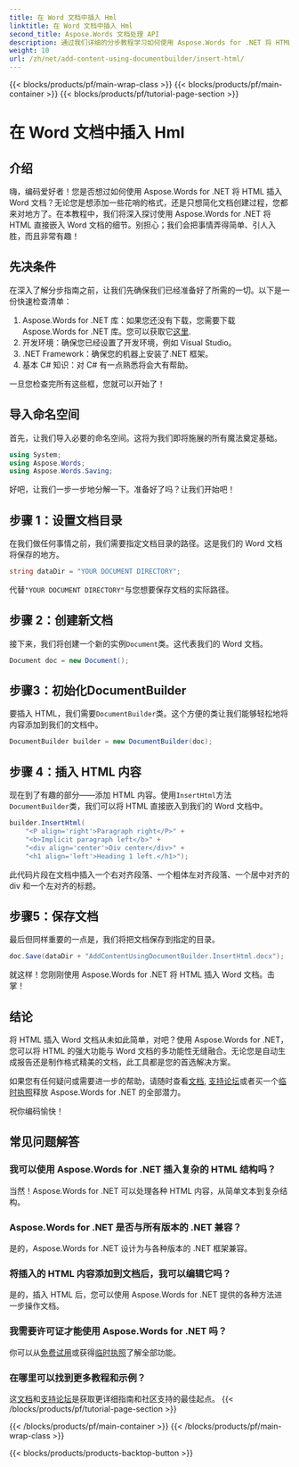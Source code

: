 ```yaml
---
title: 在 Word 文档中插入 Hml
linktitle: 在 Word 文档中插入 Hml
second_title: Aspose.Words 文档处理 API
description: 通过我们详细的分步教程学习如何使用 Aspose.Words for .NET 将 HTML 无缝插入 Word 文档。非常适合开发人员。
weight: 10
url: /zh/net/add-content-using-documentbuilder/insert-html/
---
```


{{< blocks/products/pf/main-wrap-class >}}
{{< blocks/products/pf/main-container >}}
{{< blocks/products/pf/tutorial-page-section >}}

# 在 Word 文档中插入 Hml

## 介绍

嗨，编码爱好者！您是否想过如何使用 Aspose.Words for .NET 将 HTML 插入 Word 文档？无论您是想添加一些花哨的格式，还是只想简化文档创建过程，您都来对地方了。在本教程中，我们将深入探讨使用 Aspose.Words for .NET 将 HTML 直接嵌入 Word 文档的细节。别担心；我们会把事情弄得简单、引人入胜，而且非常有趣！

## 先决条件

在深入了解分步指南之前，让我们先确保我们已经准备好了所需的一切。以下是一份快速检查清单：

1.  Aspose.Words for .NET 库：如果您还没有下载，您需要下载 Aspose.Words for .NET 库。您可以获取它[这里](https://releases.aspose.com/words/net/).
2. 开发环境：确保您已经设置了开发环境，例如 Visual Studio。
3. .NET Framework：确保您的机器上安装了.NET 框架。
4. 基本 C# 知识：对 C# 有一点熟悉将会大有帮助。

一旦您检查完所有这些框，您就可以开始了！

## 导入命名空间

首先，让我们导入必要的命名空间。这将为我们即将施展的所有魔法奠定基础。

```csharp
using System;
using Aspose.Words;
using Aspose.Words.Saving;
```

好吧，让我们一步一步地分解一下。准备好了吗？让我们开始吧！

## 步骤 1：设置文档目录

在我们做任何事情之前，我们需要指定文档目录的路径。这是我们的 Word 文档将保存的地方。

```csharp
string dataDir = "YOUR DOCUMENT DIRECTORY";
```

代替`"YOUR DOCUMENT DIRECTORY"`与您想要保存文档的实际路径。

## 步骤 2：创建新文档

接下来，我们将创建一个新的实例`Document`类。这代表我们的 Word 文档。

```csharp
Document doc = new Document();
```

## 步骤3：初始化DocumentBuilder

要插入 HTML，我们需要`DocumentBuilder`类。这个方便的类让我们能够轻松地将内容添加到我们的文档中。

```csharp
DocumentBuilder builder = new DocumentBuilder(doc);
```

## 步骤 4：插入 HTML 内容

现在到了有趣的部分——添加 HTML 内容。使用`InsertHtml`方法`DocumentBuilder`类，我们可以将 HTML 直接嵌入到我们的 Word 文档中。

```csharp
builder.InsertHtml(
    "<P align='right'>Paragraph right</P>" +
    "<b>Implicit paragraph left</b>" +
    "<div align='center'>Div center</div>" +
    "<h1 align='left'>Heading 1 left.</h1>");
```

此代码片段在文档中插入一个右对齐段落、一个粗体左对齐段落、一个居中对齐的 div 和一个左对齐的标题。

## 步骤5：保存文档

最后但同样重要的一点是，我们将把文档保存到指定的目录。

```csharp
doc.Save(dataDir + "AddContentUsingDocumentBuilder.InsertHtml.docx");
```

就这样！您刚刚使用 Aspose.Words for .NET 将 HTML 插入 Word 文档。击掌！

## 结论

将 HTML 插入 Word 文档从未如此简单，对吧？使用 Aspose.Words for .NET，您可以将 HTML 的强大功能与 Word 文档的多功能性无缝融合。无论您是自动生成报告还是制作格式精美的文档，此工具都是您的首选解决方案。

如果您有任何疑问或需要进一步的帮助，请随时查看[文档](https://reference.aspose.com/words/net/), [支持论坛](https://forum.aspose.com/c/words/8)或者买一个[临时执照](https://purchase.aspose.com/temporary-license/)释放 Aspose.Words for .NET 的全部潜力。

祝你编码愉快！

## 常见问题解答

### 我可以使用 Aspose.Words for .NET 插入复杂的 HTML 结构吗？  
当然！Aspose.Words for .NET 可以处理各种 HTML 内容，从简单文本到复杂结构。

### Aspose.Words for .NET 是否与所有版本的 .NET 兼容？  
是的，Aspose.Words for .NET 设计为与各种版本的 .NET 框架兼容。

### 将插入的 HTML 内容添加到文档后，我可以编辑它吗？  
是的，插入 HTML 后，您可以使用 Aspose.Words for .NET 提供的各种方法进一步操作文档。

### 我需要许可证才能使用 Aspose.Words for .NET 吗？  
你可以从[免费试用](https://releases.aspose.com/)或获得[临时执照](https://purchase.aspose.com/temporary-license/)了解全部功能。

### 在哪里可以找到更多教程和示例？  
这[文档](https://reference.aspose.com/words/net/)和[支持论坛](https://forum.aspose.com/c/words/8)是获取更详细指南和社区支持的最佳起点。
{{< /blocks/products/pf/tutorial-page-section >}}

{{< /blocks/products/pf/main-container >}}
{{< /blocks/products/pf/main-wrap-class >}}

{{< blocks/products/products-backtop-button >}}
